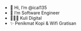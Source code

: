 - 👋 Hi, I’m @ical135
- 👀 I’m Software Engineer
- 👨🏻‍💻 Kuli Digital
- ✨ Penikmat Kopi & Wifi Gratisan
<!--- - 💞️ I’m looking to collaborate on ...
- 📫 How to reach me ... --->

<!---
ical135/ical135 is a ✨ special ✨ repository because its `README.md` (this file) appears on your GitHub profile.
You can click the Preview link to take a look at your changes.
--->
